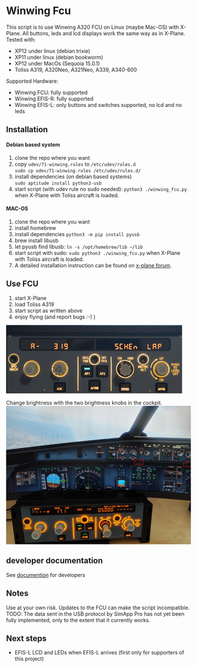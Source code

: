 # Winwing Fcu
This script is to use Winwing A320 FCU on Linux (maybe Mac-OS) with X-Plane. 
All buttons, leds and lcd displays work the same way as in X-Plane.<br>
Tested with:
 * XP12 under linux (debian trixie)
 * XP11 under linux (debian bookworm)
 * XP12 under MacOs (Sequoia 15.0.1)
 * Toliss A319, A320Neo, A321Neo, A339, A340-600

Supported Hardware:
 * Winwing FCU: fully supported
 * Winwing EFIS-R: fully supported
 * Winwing EFIS-L: only buttons and switches supported, no lcd and no leds

## Installation

#### Debian based system
1. clone the repo where you want
2. copy `udev/71-winwing.rules` to `/etc/udev/rules.d`  
`sudo cp udev/71-winwing.rules /etc/udev/rules.d/`
3. install dependencies (on debian based systems)  
`sudo aptitude install python3-usb`
4. start script (with udev rule no sudo needed): `python3 ./winwing_fcu.py` when X-Plane with Toliss aircraft is loaded.


#### MAC-OS

1. clone the repo where you want
2. install homebrew
3. install dependencies
`python3 -m pip install pyusb`
4. brew install libusb
5. let pyusb find libusb: `ln -s /opt/homebrew/lib ~/lib` 
6. start script with sudo: `sudo python3 ./winwing_fcu.py` when X-Plane with Toliss aircraft is loaded.
7. A detailed installation instruction can be found on [x-plane forum](https://forums.x-plane.org/index.php?/forums/topic/310045-winwing-fcu-on-plane-12-on-a-mac-studio/&do=findComment&comment=2798635).

## Use FCU
1. start X-Plane
2. load Toliss A319
3. start script as written above
4. enjoy flying (and report bugs :-)  )

![fcu demo image](./documentation/fcu_demo.gif)

Change brightness with the two brightness knobs in the cockpit.
![fcu demo image](./documentation/xplane_fcu_brightness.png)


## developer documentation
See [documention](./documentation/README.md) for developers

## Notes
Use at your own risk. Updates to the FCU can make the script incompatible.
TODO: The data sent in the USB protocol by SimApp Pro has not yet been fully implemented, only to the extent that it currently works.

## Next steps
 * EFIS-L LCD and LEDs when EFIS-L arrives (first only for supporters of this project)
